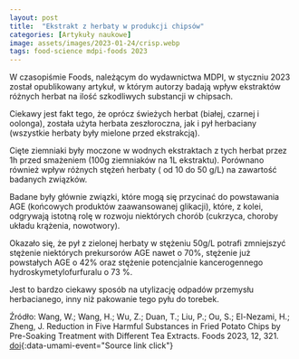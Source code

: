 ```yaml
---
layout: post
title:  "Ekstrakt z herbaty w produkcji chipsów"
categories: [Artykuły naukowe]
image: assets/images/2023-01-24/crisp.webp
tags: food-science mdpi-foods 2023
---
```

W czasopiśmie Foods, należącym do wydawnictwa MDPI, w styczniu 2023 został opublikowany artykuł, w którym autorzy badają wpływ ekstraktów różnych herbat na ilość szkodliwych substancji w chipsach.

Ciekawy jest fakt tego, że oprócz świeżych herbat (białej, czarnej i oolonga), została użyta herbata zeszłoroczna, jak i pył herbaciany (wszystkie herbaty były mielone przed ekstrakcją).

Cięte ziemniaki były moczone w wodnych ekstraktach z tych herbat przez 1h przed smażeniem (100g ziemniaków na 1L ekstraktu). Porównano również wpływ różnych stężeń herbaty ( od 10 do 50 g/L) na zawartość badanych związków.

Badane były głównie związki, które mogą się przycinać do powstawania AGE (końcowych produktów zaawansowanej glikacji), które, z kolei, odgrywają istotną rolę w rozwoju niektórych chorób (cukrzyca, choroby układu krążenia, nowotwory).

Okazało się, że pył z zielonej herbaty w stężeniu 50g/L potrafi zmniejszyć stężenie niektórych prekursorów AGE nawet o 70%, stężenie już powstałych AGE o 42% oraz stężenie potencjalnie kancerogennego hydroskymetylofurfuralu o 73 %.

Jest to bardzo ciekawy sposób na utylizację odpadów przemysłu herbacianego, inny niż pakowanie tego pyłu do torebek.

Źródło:
Wang, W.; Wang, H.; Wu, Z.; Duan, T.; Liu, P.; Ou, S.; El-Nezami, H.; Zheng, J. Reduction in Five Harmful Substances in Fried Potato Chips by Pre-Soaking Treatment with Different Tea Extracts. Foods 2023, 12, 321. [doi](https://doi.org/10.3390/foods12020321){:data-umami-event="Source link click"}